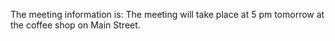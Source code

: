  The meeting information is: The meeting will take place at 5 pm tomorrow at the coffee shop on Main Street.